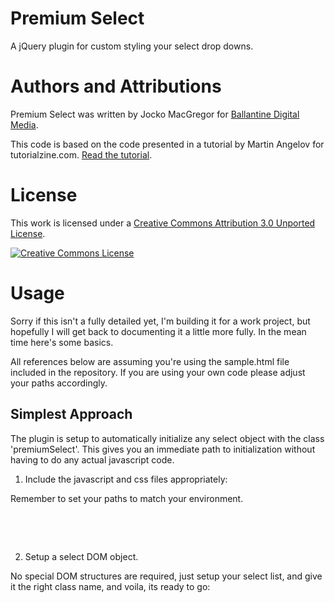 Premium Select
==============

A jQuery plugin for custom styling your select drop downs.

Authors and Attributions
========================
Premium Select was written by Jocko MacGregor for [Ballantine Digital Media](http://blog.buzztown.com/).

This code is based on the code presented in a tutorial by Martin Angelov
for tutorialzine.com.  [Read the tutorial](http://tutorialzine.com/2010/11/better-select-jquery-css3/).

License
=======
This work is licensed under a <a rel="license" href="http://creativecommons.org/licenses/by/3.0/">Creative Commons Attribution 3.0 Unported License</a>.

<a rel="license" href="http://creativecommons.org/licenses/by/3.0/"><img alt="Creative Commons License" style="border-width:0" src="http://i.creativecommons.org/l/by/3.0/88x31.png" /></a>

Usage
=====
Sorry if this isn't a fully detailed yet, I'm building it for a work project, 
but hopefully I will get back to documenting it a little more fully.  In the 
mean time here's some basics.

All references below are assuming you're using the sample.html file included in
the repository.  If you are using your own code please adjust your paths
accordingly.

Simplest Approach
-----------------
The plugin is setup to automatically initialize any select object with the class
'premiumSelect'.  This gives you an immediate path to initialization without 
having to do any actual javascript code.

1) Include the javascript and css files appropriately:

Remember to set your paths to match your environment.

<pre>
<script type="text/javascript" src="js/premium-select-0.1b.js"></script>

<link rel="stylesheet" href="css/premium-select.css" />
</pre>

2) Setup a select DOM object.

No special DOM structures are required, just setup your select list, and give
it the right class name, and voila, its ready to go:

<pre>

</pre>

